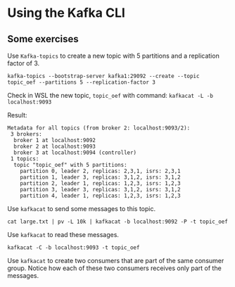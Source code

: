 # Using the Kafka CLI

## Some exercises

Use `Kafka-topics` to create a new topic with 5 partitions and a replication factor of 3.

`kafka-topics --bootstrap-server kafka1:29092 --create --topic topic_oef --partitions 5 --replication-factor 3`

Check in WSL the new topic, `topic_oef` with command: `kafkacat -L -b localhost:9093`

Result:

```console
Metadata for all topics (from broker 2: localhost:9093/2):
 3 brokers:
  broker 1 at localhost:9092
  broker 2 at localhost:9093
  broker 3 at localhost:9094 (controller)
 1 topics:
  topic "topic_oef" with 5 partitions:
    partition 0, leader 2, replicas: 2,3,1, isrs: 2,3,1
    partition 1, leader 3, replicas: 3,1,2, isrs: 3,1,2
    partition 2, leader 1, replicas: 1,2,3, isrs: 1,2,3
    partition 3, leader 3, replicas: 3,1,2, isrs: 3,1,2
    partition 4, leader 1, replicas: 1,2,3, isrs: 1,2,3
```

Use `kafkacat` to send some messages to this topic.

`cat large.txt | pv -L 10k | kafkacat -b localhost:9092 -P -t topic_oef`

Use `kafkacat` to read these messages.

`kafkacat -C -b localhost:9093 -t topic_oef`

Use `kafkacat` to create two consumers that are part of the same consumer group. Notice how each of these two consumers receives only part of the messages.
